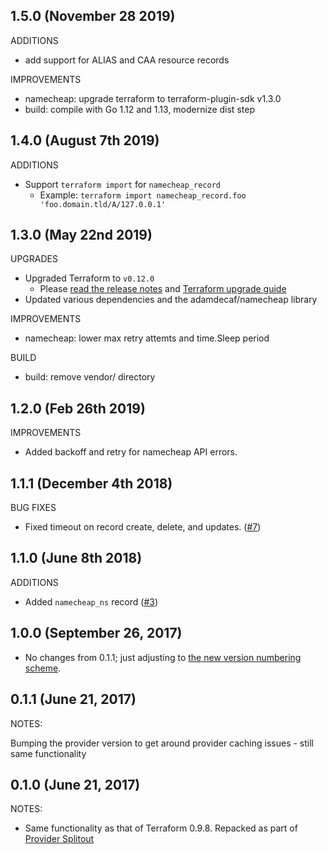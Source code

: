 ## 1.5.0 (November 28 2019)

ADDITIONS

- add support for ALIAS and CAA resource records

IMPROVEMENTS

- namecheap: upgrade terraform to terraform-plugin-sdk v1.3.0
- build: compile with Go 1.12 and 1.13, modernize dist step

## 1.4.0 (August 7th 2019)

ADDITIONS

- Support `terraform import` for `namecheap_record`
   - Example: `terraform import namecheap_record.foo 'foo.domain.tld/A/127.0.0.1'`

## 1.3.0 (May 22nd 2019)

UPGRADES

- Upgraded Terraform to `v0.12.0`
   - Please [read the release notes](https://github.com/hashicorp/terraform/releases/tag/v0.12.0) and [Terraform upgrade guide](https://www.terraform.io/upgrade-guides/0-12.html)
- Updated various dependencies and the adamdecaf/namecheap library

IMPROVEMENTS

- namecheap: lower max retry attemts and time.Sleep period

BUILD

- build: remove vendor/ directory

## 1.2.0 (Feb 26th 2019)

IMPROVEMENTS

- Added backoff and retry for namecheap API errors.

## 1.1.1 (December 4th 2018)

BUG FIXES

- Fixed timeout on record create, delete, and updates. ([#7](https://github.com/adamdecaf/terraform-provider-namecheap/issues/7))

## 1.1.0 (June 8th 2018)

ADDITIONS

* Added `namecheap_ns` record ([#3](https://github.com/adamdecaf/terraform-provider-namecheap/pull/3))

## 1.0.0 (September 26, 2017)

* No changes from 0.1.1; just adjusting to [the new version numbering scheme](https://www.hashicorp.com/blog/hashicorp-terraform-provider-versioning/).

## 0.1.1 (June 21, 2017)

NOTES:

Bumping the provider version to get around provider caching issues - still same functionality

## 0.1.0 (June 21, 2017)

NOTES:

* Same functionality as that of Terraform 0.9.8. Repacked as part of [Provider Splitout](https://www.hashicorp.com/blog/upcoming-provider-changes-in-terraform-0-10/)
